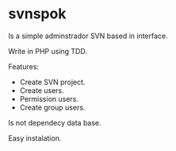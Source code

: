 svnspok
=======

Is a simple adminstrador SVN based in interface.

Write in PHP using TDD.

Features:
- Create SVN project.
- Create users.
- Permission users.
- Create group users.

Is not dependecy data base.

Easy instalation.
